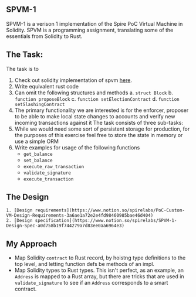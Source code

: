 ## SPVM-1
SPVM-1 is a verison 1 implementation of the Spire PoC Virtual Machine in Solidity.
SPVM is a programming assignment, translating some of the essentials from Solidity to Rust.
## The Task:
The task is to
1. Check out solidity implementation of spvm [here](https://github.com/spire-labs/spvm-1?tab=readme-ov-file).
2. Write equivalent rust code
3. Can omit the following structures and methods
    a. `struct Block`
    b. `function proposeBlock` 
    c. `function setElectionContract`
    d. `function setSlashingContract`
4. The primary functionality we are interested is for the enforcer, proposer to be able to make local state changes to accounts and verify new incoming transactions against it The task consists of three sub-tasks:
5. While we would need some sort of persistent storage for production, for the purposes of this exercise feel free to store the state in memory or use a simple ORM
6. Write examples for usage of the following  functions
    * `get_balance`
    * `set_balance`
    * `execute_raw_transaction`
    * `validate_signature`
    * `execute_transaction`

## The Design
    1. [Design requirements](https://www.notion.so/spirelabs/PoC-Custom-VM-Design-Requirements-3a6ae1a72e2e4fd98460985bae46d404) 
    2. [Design specification](https://www.notion.so/spirelabs/SPVM-1-Design-Spec-a0d758b19f744279a7d83ee0aa6964e3)
## My Approach
* Map Solidity `contract` to Rust record, by hoistng type definitions to the top level, and letting function defs be methods of an impl.
* Map Solidity types to Rust types. This isn't perfect, as an example, an `Address` is mapped to a Rust array, but there are tricks that are used in `validate_signature` to see if an `Address` corresponds to a smart contract.

